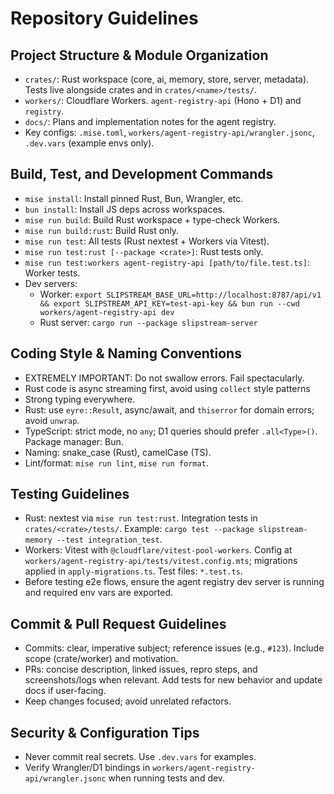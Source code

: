 # Repository Guidelines

## Project Structure & Module Organization
- `crates/`: Rust workspace (core, ai, memory, store, server, metadata). Tests live alongside crates and in `crates/<name>/tests/`.
- `workers/`: Cloudflare Workers. `agent-registry-api` (Hono + D1) and `registry`.
- `docs/`: Plans and implementation notes for the agent registry.
- Key configs: `.mise.toml`, `workers/agent-registry-api/wrangler.jsonc`, `.dev.vars` (example envs only).

## Build, Test, and Development Commands
- `mise install`: Install pinned Rust, Bun, Wrangler, etc.
- `bun install`: Install JS deps across workspaces.
- `mise run build`: Build Rust workspace + type-check Workers.
- `mise run build:rust`: Build Rust only.
- `mise run test`: All tests (Rust nextest + Workers via Vitest).
- `mise run test:rust [--package <crate>]`: Rust tests only.
- `mise run test:workers agent-registry-api [path/to/file.test.ts]`: Worker tests.
- Dev servers:
  - Worker: `export SLIPSTREAM_BASE_URL=http://localhost:8787/api/v1 && export SLIPSTREAM_API_KEY=test-api-key && bun run --cwd workers/agent-registry-api dev`
  - Rust server: `cargo run --package slipstream-server`

## Coding Style & Naming Conventions
- EXTREMELY IMPORTANT: Do not swallow errors. Fail spectacularly.
- Rust code is async streaming first, avoid using `collect` style patterns
- Strong typing everywhere.
- Rust: use `eyre::Result`, async/await, and `thiserror` for domain errors; avoid `unwrap`.
- TypeScript: strict mode, no `any`; D1 queries should prefer `.all<Type>()`. Package manager: Bun.
- Naming: snake_case (Rust), camelCase (TS).
- Lint/format: `mise run lint`, `mise run format`.

## Testing Guidelines
- Rust: nextest via `mise run test:rust`. Integration tests in `crates/<crate>/tests/`. Example: `cargo test --package slipstream-memory --test integration_test`.
- Workers: Vitest with `@cloudflare/vitest-pool-workers`. Config at `workers/agent-registry-api/tests/vitest.config.mts`; migrations applied in `apply-migrations.ts`. Test files: `*.test.ts`.
- Before testing e2e flows, ensure the agent registry dev server is running and required env vars are exported.

## Commit & Pull Request Guidelines
- Commits: clear, imperative subject; reference issues (e.g., `#123`). Include scope (crate/worker) and motivation.
- PRs: concise description, linked issues, repro steps, and screenshots/logs when relevant. Add tests for new behavior and update docs if user-facing.
- Keep changes focused; avoid unrelated refactors.

## Security & Configuration Tips
- Never commit real secrets. Use `.dev.vars` for examples.
- Verify Wrangler/D1 bindings in `workers/agent-registry-api/wrangler.jsonc` when running tests and dev.
